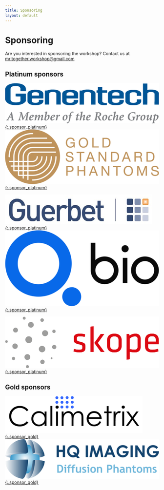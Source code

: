 ```yaml
--- 
title: Sponsoring
layout: default
--- 
```


# Sponsoring

Are you interested in sponsoring the workshop? Contact us at [mritogether.workshop@gmail.com](mailto:mritogether.workshop@gmail.com)

## Platinum sponsors

[![Genentech Logo](images/sponsors/genentech.png){:.sponsor_platinum}](https://www.gene.com/) [![Gold Standard logo](images/sponsors/goldstandard.png){:.sponsor_platinum}](https://www.goldstandardphantoms.com/)

[![Guerbet Logo](images/sponsors/guerbet.jpg){:.sponsor_platinum}](https://www.guerbet.com/) [![QBio logo](images/sponsors/qbio.svg){:.sponsor_platinum}](https://q.bio/)

[![Skope Logo](images/sponsors/skope.png){:.sponsor_platinum}](https://skope.swiss) 




## Gold sponsors

[![Calimetrix Logo](images/sponsors/calimetrix.png){:.sponsor_gold}](https://calimetrix.com/) [![HQ Imaging Logo](images/sponsors/HQ_Imaging.png){:.sponsor_gold}](http://hq-imaging.com/)